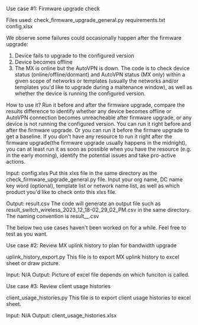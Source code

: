 Use case #1: Firmware upgrade check

Files used:
check_firmware_upgrade_general.py
requirements.txt
config.xlsx

We observe some failures could occasionally happen after the firmware upgrade:
1. Device fails to upgrade to the configured version
2. Device becomes offline
3. The MX is online but the AutoVPN is down.
The code is to check device status (online/offline/dormant) and AutoVPN status (MX only) within a given scope of networks or templates (usually the networks and/or templates you'd like to upgrade during a maitenance window), as well as whether the device is running the configured version.

How to use it?
Run it before and after the firmware upgrade, compare the results difference to identify whether any device becomes offline or AutoVPN connection becomes unreacheable after firmware upgrade, or any device is not running the configured version.
You can run it right before and after the firmware upgrade. Or you can run it before the firmare upgrade to get a baseline. If you don't have any resource to run it right after the firmware upgrade(the firmware upgrade usually happens in the midnight), you can at least run it as soon as possible when you have the resource (e.g. in the early morning), identify the potential issues and take pro-active actions. 

Input: config.xlxs 
Put this xlxs file in the same directory as the check_firmware_upgrade_general.py file. Input your org name, DC name key word (optional), template list or network name list, as well as which product you'd like to check onto this xlxs file. 

Output: result.csv
The code will generate an output file such as result_switch_wireless_2023_12_18-02_29_02_PM.csv in the same directory. The naming convention is result_<product type>_<the time when the code is run>.csv



The below two use cases haven't been worked on for a while. Feel free to test as you want. 

Use case #2: Review MX uplink history to plan for bandwidth upgrade

uplink_history_export.py
This file is to export MX uplink history to excel sheet or draw picture. 

Input: N/A
Output: Picture of excel file depends on which funciton is called.

Use case #3: Review client usage histories

client_usage_histories.py
This file is to export client usage histories to excel sheet. 

Input: N/A
Output: client_usage_histories.xlsx
